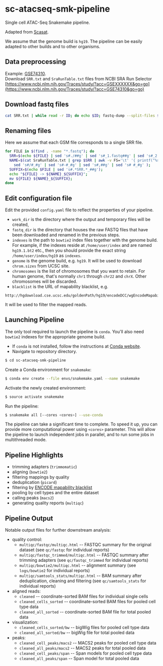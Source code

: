 # sc-atacseq-smk-pipeline
Single cell ATAC-Seq Snakemake pipeline.

Adapted from [Scasat](https://github.com/ManchesterBioinference/Scasat/blob/master/Scasat_Pre-process_rep1_BAMPE.ipynb).

We assume that the genome build is `hg19`. The pipeline can be easily adapted to
other builds and to other organisms.

Data preprocessing
--------------------------------------
Example: [GSE74310](https://www.ncbi.nlm.nih.gov/geo/query/acc.cgi?acc=GSE74310).\
Download `SRR.txt` and `SraRunTable.txt` files from NCBI SRA Run Selector [https://www.ncbi.nlm.nih.gov/Traces/study/?acc=GSEXXXXXX&go=go](https://www.ncbi.nlm.nih.gov/Traces/study/?acc=GSE74310&go=go)

Download fastq files
--------------------
```bash
cat SRR.txt | while read -r ID; do echo $ID; fastq-dump --split-files $ID; done
```

Renaming files
--------------
Here we assume that each GSM file corresponds to a single SRR file.
```bash
for FILE in $(find . -name "*.fastq"); do 
  SRR=$(echo ${FILE} | sed 's#./##g' | sed 's#_1.fastq##g' | sed 's#_2.fastq##g'); 
  NAME=$(cat SraRunTable.txt | grep $SRR | awk -v FS='\t' '{ printf("%s_%s", $9, $10)}' |\
    sed 's#/#_#g' | sed 's#-#_#g' | sed 's#,##g' | sed 's# #_#g' ); 
  SUFFIX=$(echo $FILE | sed 's#.*SRR.*_##g'); 
  echo "${FILE} -> ${NAME}_${SUFFIX}"; 
  mv ${FILE} ${NAME}_${SUFFIX}; 
done
```

Edit configuration file
-----------------------
Edit the provided `config.yaml` file to reflect the properties of your pipeline.
- `work_dir` is the directory where the output and temporary files will be created,
- `fastq_dir` is the directory that houses the raw FASTQ files that have been downloaded
and renamed in the previous steps.
- `indexes` is the path to `bowtie2` index files together with the genome build.
For example, if the indexes reside at `/home/user/index`
and are named `hg19.1.bt2` etc., then you should provide the exact string `/home/user/index/hg19` as `indexes`.
- `genome` is the genome build, e.g. `hg19`. It will be used to download `chrom.sizes` from UCSC site.
- `chromosomes` is the list of chromosomes that you want to retain. For human genome, that's normally `chr1` through
`chr22` and `chrX`. Other chromosomes will be discarded.
- `blacklist` is the URL of mapability blacklist, e.g.
```
http://hgdownload.cse.ucsc.edu/goldenPath/hg19/encodeDCC/wgEncodeMapability/wgEncodeDacMapabilityConsensusExcludable.bed.gz
``` 
It will be used to filter the mapped reads.


Launching Pipeline
------------------
The only tool required to launch the pipeline is `conda`. You'll also need `bowtie2`
indexes for the appropriate genome build.
* If `conda` is not installed,
follow the instructions at
[Conda website](https://conda.io/projects/conda/en/latest/user-guide/install/index.html).
* Navigate to repository directory.
```bash
$ cd sc-atacseq-smk-pipeline
```
Create a Conda environment for `snakemake`:
```bash
$ conda env create --file envs/snakemake.yaml --name snakemake
```
Activate the newly created environment:
```bash
$ source activate snakemake
```
Run the pipeline:
```bash
$ snakemake all [--cores <cores>] --use-conda
```

The pipeline can take a significant time to complete. To speed it up, you can provide
more computational power using `<cores>` parameter. This will allow the pipeline
to launch independent jobs in parallel, and to run some jobs in multithreaded mode.

Pipeline Highlights
-------------------

- trimming adapters (`trimmomatic`)
- aligning (`bowtie2`)
- filtering mappings by quality
- deduplication (`picard`)
- filtering by [ENCODE mapability blacklist](http://hgdownload.cse.ucsc.edu/goldenPath/hg19/encodeDCC/wgEncodeMapability)
- pooling by cell types and the entire dataset
- calling peaks (`macs2`)
- generating quality reports (`multiqc`)

Pipeline Output
---------------
Notable output files for further downstream analysis:
- quality control:
  - `multiqc/fastqc/multiqc.html` -- FASTQC summary for the original dataset
  (see `qc/fastqc` for individual reports)
  - `multiqc/fastqc_trimmed/multiqc.html` -- FASTQC summary after trimming adapters
  (see `qc/fastqc_trimmed` for individual reports)
  - `multiqc/bowtie2/multiqc.html` -- alignment summary
  (see `logs/bowtie2` for individual reports)
  - `multiqc/samtools_stats/multiqc.html` -- BAM summary after deduplication, cleaning
  and filtering (see `qc/samtools_stats` for individual reports)
- aligned reads:
  - `cleaned` -- coordinate-sorted BAM files for individual single cells
  - `cleaned_cells_sorted` -- coordinate-sorted BAM files for pooled cell type data
  - `cleaned_all_sorted` -- coordinate-sorted BAM file for total pooled data  
- visualization:
  - `cleaned_cells_sorted/bw` -- bigWig files for pooled cell type data
  - `cleaned_all_sorted/bw` -- bigWig file for total pooled data
- peaks:
  - `cleaned_cell_peaks/macs2` -- MACS2 peaks for pooled cell type data 
  - `cleaned_all_peaks/macs2` -- MACS2 peaks for total pooled data
  - `cleaned_cell_peaks/span` -- Span models for pooled cell type data 
  - `cleaned_all_peaks/span` -- Span model for total pooled data